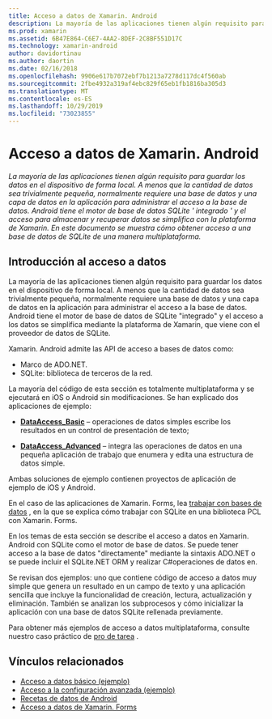 ```yaml
---
title: Acceso a datos de Xamarin. Android
description: La mayoría de las aplicaciones tienen algún requisito para guardar los datos en el dispositivo de forma local. A menos que la cantidad de datos sea trivialmente pequeña, normalmente requiere una base de datos y una capa de datos en la aplicación para administrar el acceso a la base de datos.  Android tiene el motor de base de datos SQLite ' integrado ' y el acceso para almacenar y recuperar datos se simplifica con la plataforma de Xamarin. En este documento se muestra cómo obtener acceso a una base de datos de SQLite de una manera multiplataforma.
ms.prod: xamarin
ms.assetid: 6B47E864-C6E7-4AA2-8DEF-2C8BF551D17C
ms.technology: xamarin-android
author: davidortinau
ms.author: daortin
ms.date: 02/16/2018
ms.openlocfilehash: 9906e617b7072ebf7b1213a7278d117dc4f560ab
ms.sourcegitcommit: 2fbe4932a319af4ebc829f65eb1fb1816ba305d3
ms.translationtype: MT
ms.contentlocale: es-ES
ms.lasthandoff: 10/29/2019
ms.locfileid: "73023855"
---
```

# <a name="xamarinandroid-data-access"></a>Acceso a datos de Xamarin. Android

_La mayoría de las aplicaciones tienen algún requisito para guardar los datos en el dispositivo de forma local. A menos que la cantidad de datos sea trivialmente pequeña, normalmente requiere una base de datos y una capa de datos en la aplicación para administrar el acceso a la base de datos.  Android tiene el motor de base de datos SQLite ' integrado ' y el acceso para almacenar y recuperar datos se simplifica con la plataforma de Xamarin. En este documento se muestra cómo obtener acceso a una base de datos de SQLite de una manera multiplataforma._

## <a name="data-access-overview"></a>Introducción al acceso a datos

La mayoría de las aplicaciones tienen algún requisito para guardar los datos en el dispositivo de forma local. A menos que la cantidad de datos sea trivialmente pequeña, normalmente requiere una base de datos y una capa de datos en la aplicación para administrar el acceso a la base de datos. Android tiene el motor de base de datos de SQLite "integrado" y el acceso a los datos se simplifica mediante la plataforma de Xamarin, que viene con el proveedor de datos de SQLite.

Xamarin. Android admite las API de acceso a bases de datos como:

- Marco de ADO.NET.
- SQLite: biblioteca de terceros de la red.

La mayoría del código de esta sección es totalmente multiplataforma y se ejecutará en iOS o Android sin modificaciones. Se han explicado dos aplicaciones de ejemplo:

- [**DataAccess_Basic**](https://github.com/xamarin/mobile-samples/tree/master/DataAccess/Basic) &ndash; operaciones de datos simples escribe los resultados en un control de presentación de texto;

- [**DataAccess_Advanced**](https://github.com/xamarin/mobile-samples/tree/master/DataAccess/Advanced) &ndash; integra las operaciones de datos en una pequeña aplicación de trabajo que enumera y edita una estructura de datos simple.

Ambas soluciones de ejemplo contienen proyectos de aplicación de ejemplo de iOS y Android.

En el caso de las aplicaciones de Xamarin. Forms, lea [trabajar con bases de datos](~/xamarin-forms/data-cloud/data/databases.md) , en la que se explica cómo trabajar con SQLite en una biblioteca PCL con Xamarin. Forms.

En los temas de esta sección se describe el acceso a datos en Xamarin. Android con SQLite como el motor de base de datos. Se puede tener acceso a la base de datos "directamente" mediante la sintaxis ADO.NET o se puede incluir el SQLite.NET ORM y realizar C#operaciones de datos en.

Se revisan dos ejemplos: uno que contiene código de acceso a datos muy simple que genera un resultado en un campo de texto y una aplicación sencilla que incluye la funcionalidad de creación, lectura, actualización y eliminación. También se analizan los subprocesos y cómo inicializar la aplicación con una base de datos SQLite rellenada previamente.

Para obtener más ejemplos de acceso a datos multiplataforma, consulte nuestro caso práctico de [pro de tarea](~/cross-platform/app-fundamentals/building-cross-platform-applications/case-study-tasky.md) .

## <a name="related-links"></a>Vínculos relacionados

- [Acceso a datos básico (ejemplo)](https://github.com/xamarin/mobile-samples/tree/master/DataAccess/Basic)
- [Acceso a la configuración avanzada (ejemplo)](https://github.com/xamarin/mobile-samples/tree/master/DataAccess/Advanced)
- [Recetas de datos de Android](https://github.com/xamarin/recipes/tree/master/Recipes/android/data)
- [Acceso a datos de Xamarin. Forms](~/xamarin-forms/data-cloud/data/databases.md)
